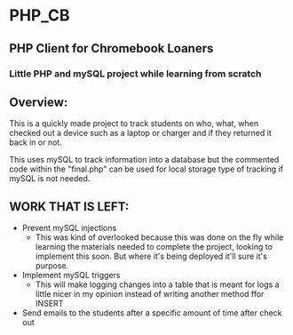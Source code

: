 # PHP_CB

## PHP Client for Chromebook Loaners

### Little PHP and mySQL project while learning from scratch

## Overview:
This is a quickly made project to track students on who, what, when checked out a device such as a laptop or charger and if they returned it back in or not.

This uses mySQL to track information into a database but the commented code within the "final.php" can be used for local storage type of tracking if mySQL is not needed. 


## WORK THAT IS LEFT:
- Prevent mySQL injections
  - This was kind of overlooked because this was done on the fly while learning the materials needed to complete the project, looking to implement this soon. But where it's being deployed it'll sure it's purpose.
- Implement mySQL triggers
  - This will make logging changes into a table that is meant for logs a little nicer in my opinion instead of writing another method ffor INSERT
- Send emails to the students after a specific amount of time after check out
